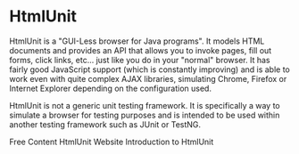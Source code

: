 # HtmlUnit

HtmlUnit is a "GUI-Less browser for Java programs". It models HTML documents and provides an API that allows you to invoke pages, fill out forms, click links, etc... just like you do in your "normal" browser. It has fairly good JavaScript support (which is constantly improving) and is able to work even with quite complex AJAX libraries, simulating Chrome, Firefox or Internet Explorer depending on the configuration used.

HtmlUnit is not a generic unit testing framework. It is specifically a way to simulate a browser for testing purposes and is intended to be used within another testing framework such as JUnit or TestNG. 

<ResourceGroupTitle>Free Content</ResourceGroupTitle>
<BadgeLink colorScheme='blue' badgeText='Official Website' href='https://htmlunit.sourceforge.io/'>HtmlUnit Website</BadgeLink>
<BadgeLink colorScheme='yellow' badgeText='Read' href='https://www.baeldung.com/htmlunit'>Introduction to HtmlUnit</BadgeLink>